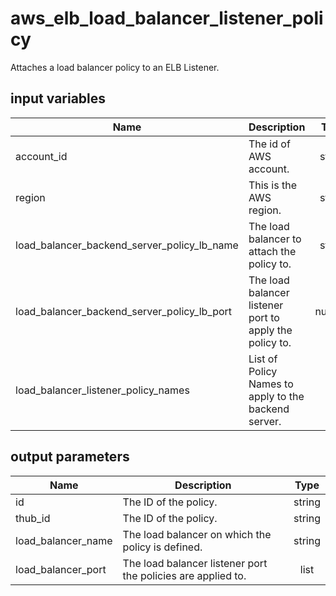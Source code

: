# aws_elb_load_balancer_listener_policy

Attaches a load balancer policy to an ELB Listener.

## input variables

| Name | Description | Type | Default | Required |
|------|-------------|:----:|:-----:|:-----:|
|account_id|The id of AWS account.|string||Yes|
|region|This is the AWS region.|string|us-east-1|Yes|
|load_balancer_backend_server_policy_lb_name|The load balancer to attach the policy to.|string||Yes|
|load_balancer_backend_server_policy_lb_port|The load balancer listener port to apply the policy to.|number||Yes|
|load_balancer_listener_policy_names|List of Policy Names to apply to the backend server.|list||Yes|

## output parameters

| Name | Description | Type |
|------|-------------|:----:|
|id|The ID of the policy.|string|
|thub_id|The ID of the policy.|string|
|load_balancer_name|The load balancer on which the policy is defined.|string|
|load_balancer_port|The load balancer listener port the policies are applied to.|list|
